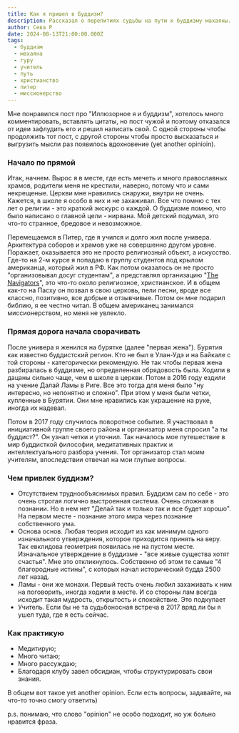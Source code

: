 ```yaml
---
title: Как я пришел в Буддизм?
description: Рассказал о перепитиях судьбы на пути к буддизму махаяны.
author: Сева Р
date: 2024-08-13T21:00:00.000Z
tags:
  - буддизм
  - махаяна
  - гуру
  - учитель
  - путь
  - христианство
  - питер
  - миссионерство
---
```

Мне понравился пост про "Иллюзорное я и буддизм", хотелось много комментировать, вставлять цитаты, но пост чужой и поэтому отказался от идеи зафлудить его и решил написать свой. С одной стороны чтобы продолжить тот пост, с другой стороны чтобы просто высказаться и выгрузить мысли раз появилось вдохновение (yet another opinioin).

### Начало по прямой

Итак, начнем. Вырос я в месте, где есть мечеть и много православных храмов, родители меня не крестили, наверно, потому что и сами некрещеные. Церкви мне нравились снаружи, внутри не очень. Кажется, в школе я особо в них и не захаживал. Все что помню с тех лет о религии - это краткий экскурс о каждой. О буддизме помню, что было написано о главной цели - нирвана. Мой детский подумал,  это что-то странное, бредовое и невозможное.

Перемещаемся в Питер, где я учился и долго жил после универа. Архитектура соборов и храмов уже на совершенно другом уровне. Поражает, оказывается это не просто религиозный объект, а искусство. Где-то на 2-м курсе я попадаю в группу студентов под крылом американца, который жил в РФ. Как потом оказалось он не просто "организовывал досуг студентам", а представлял организацию "[The Navigators](https://www.navigators.org)", это что-то около религиозное, христианское. И в общем как-то на Пасху он позвал в свою церковь, пели песни, вроде все классно, позитивно, все добрые и отзывчивые. Потом он мне подарил библию, я ее честно читал. В общем американец занимался миссионерством, но меня не увлекло.

### Прямая дорога начала сворачивать

После универа я женился на бурятке (далее "первая жена"). Бурятия как известно буддистский регион. Кто не был в Улан-Удэ и на Байкале с той стороны - категорически рекомендую. Не так чтобы первая жена разбиралась в буддизме, но определенная обрядовость была. Ходили в дацаны сильно чаще, чем в школе в церкви. Потом в 2016 году ездили на учение Далай Ламы в Риге. Все это тогда для меня было "ну интересно, но непонятно и сложно". При этом у меня были четки, купленные в Бурятии. Они мне нравились как украшение на руке, иногда их надевал. 

Потом в 2017 году случилось поворотное событие. Я участвовал в инициативной группе своего района и организатор меня спросил "а ты буддист?". Он узнал четки и уточнил. Так началось мое путешествие в мир буддисткой философии, медитативных практик и интеллектуального разбора учения. Тот организатор стал моим учителям, впоследствии отвечал на мои глупые вопросы.

### Чем привлек буддизм?
* Отсутствием труднообъяснимых правил. Буддизм сам по себе - это очень строгая логично выстроенная система. Очень сложная в познании. Но в нем нет "Делай так и только так и все будет хорошо". На первом месте - познание этого мира через познание собственного ума.
* Основа основ. Любая теория исходит из как минимум одного изначального утверждения, которое приходится принять на веру. Так евклидова геометрия появилась не на пустом месте. Изначальное утверждение в буддизме - "все живые существа хотят счастья". Мне это откликнулось. Собственно об этом те самые "4 благородные истины", с которых начал исторический будда 2500 лет назад.
* Ламы - они же монахи. Первый тесть очень любил захаживать к ним на поговорить, иногда ходили в месте. И со стороны лам всегда исходит такая мудрость, открытость и спокойствие. Это подкупает
* Учитель. Если бы не та судьбоносная встреча в 2017 вряд ли бы я ушел туда, где я есть сейчас.

### Как практикую

* Медитирую;
* Много читаю;
* Много рассуждаю;
* Благодаря клубу завел обсидиан, чтобы структурировать свои знания.

В общем вот такое yet another opinion. Если есть вопросы, задавайте, на что-то точно смогу ответить)

p.s. понимаю, что слово "opinion" не особо подходит, но уж больно нравится фраза.
